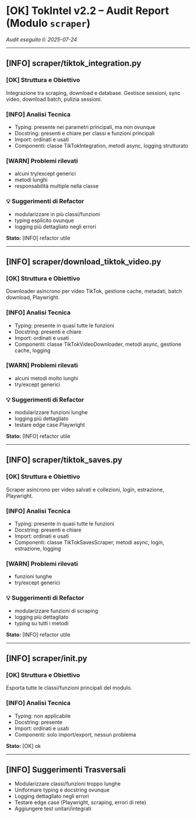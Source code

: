 # [OK] TokIntel v2.2 – Audit Report (Modulo `scraper`)

_Audit eseguito il: 2025-07-24_

---

## [INFO] scraper/tiktok_integration.py

### [OK] Struttura e Obiettivo
Integrazione tra scraping, download e database. Gestisce sessioni, sync video, download batch, pulizia sessioni.

### [INFO] Analisi Tecnica
- Typing: presente nei parametri principali, ma non ovunque
- Docstring: presenti e chiare per classi e funzioni principali
- Import: ordinati e usati
- Componenti: classe TikTokIntegration, metodi async, logging strutturato

### [WARN]️ Problemi rilevati
- alcuni try/except generici
- metodi lunghi
- responsabilità multiple nella classe

### 💡 Suggerimenti di Refactor
- modularizzare in più classi/funzioni
- typing esplicito ovunque
- logging più dettagliato negli errori

**Stato:** [INFO] refactor utile

---

## [INFO] scraper/download_tiktok_video.py

### [OK] Struttura e Obiettivo
Downloader asincrono per video TikTok, gestione cache, metadati, batch download, Playwright.

### [INFO] Analisi Tecnica
- Typing: presente in quasi tutte le funzioni
- Docstring: presenti e chiare
- Import: ordinati e usati
- Componenti: classe TikTokVideoDownloader, metodi async, gestione cache, logging

### [WARN]️ Problemi rilevati
- alcuni metodi molto lunghi
- try/except generici

### 💡 Suggerimenti di Refactor
- modularizzare funzioni lunghe
- logging più dettagliato
- testare edge case Playwright

**Stato:** [INFO] refactor utile

---

## [INFO] scraper/tiktok_saves.py

### [OK] Struttura e Obiettivo
Scraper asincrono per video salvati e collezioni, login, estrazione, Playwright.

### [INFO] Analisi Tecnica
- Typing: presente in quasi tutte le funzioni
- Docstring: presenti e chiare
- Import: ordinati e usati
- Componenti: classe TikTokSavesScraper, metodi async, login, estrazione, logging

### [WARN]️ Problemi rilevati
- funzioni lunghe
- try/except generici

### 💡 Suggerimenti di Refactor
- modularizzare funzioni di scraping
- logging più dettagliato
- typing su tutti i metodi

**Stato:** [INFO] refactor utile

---

## [INFO] scraper/__init__.py

### [OK] Struttura e Obiettivo
Esporta tutte le classi/funzioni principali del modulo.

### [INFO] Analisi Tecnica
- Typing: non applicabile
- Docstring: presente
- Import: ordinati e usati
- Componenti: solo import/export, nessun problema

**Stato:** [OK] ok

---

## [INFO] Suggerimenti Trasversali

- Modularizzare classi/funzioni troppo lunghe
- Uniformare typing e docstring ovunque
- Logging dettagliato negli errori
- Testare edge case (Playwright, scraping, errori di rete)
- Aggiungere test unitari/integrati

